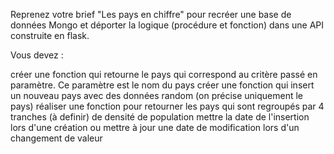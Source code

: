 Reprenez votre brief "Les pays en chiffre" pour recréer une base de données Mongo et déporter la logique (procédure et fonction) dans une API construite en flask.

Vous devez :

créer une fonction qui retourne le pays qui correspond au critère passé en paramètre. Ce paramètre est le nom du pays
créer une fonction qui insert un nouveau pays avec des données random (on précise uniquement le pays)
réaliser une fonction pour retourner les pays qui sont regroupés par 4 tranches (à definir) de densité de population
mettre la date de l'insertion lors d'une création ou mettre à jour une date de modification lors d'un changement de valeur